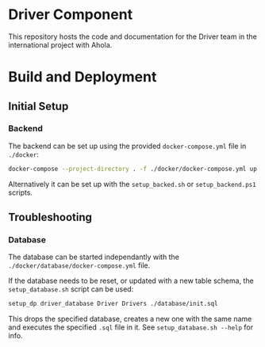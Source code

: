 # Driver Component

This repository hosts the code and documentation for the Driver team in the international
project with Ahola.

# Build and Deployment

## Initial Setup 

### Backend

The backend can be set up using the provided `docker-compose.yml` file in `./docker`:
  ```sh
  docker-compose --project-directory . -f ./docker/docker-compose.yml up -d --build
  ```
Alternatively it can be set up with the `setup_backed.sh` or `setup_backend.ps1` scripts.

## Troubleshooting

### Database

The database can be started independantly with the `./docker/database/docker-compose.yml` file.

If the database needs to be reset, or updated with a new table schema, the `setup_database.sh`
script can be used:

  ```sh
  setup_dp driver_database Driver Drivers ./database/init.sql
  ```

This drops the specified database, creates a new one with the same name
and executes the specified `.sql` file in it. See `setup_database.sh --help` for info.